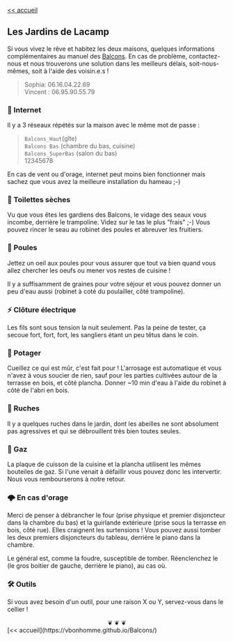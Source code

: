 [<< accueil](https://vbonhomme.github.io/Balcons/)
## Les Jardins de Lacamp

Si vous vivez le rêve et habitez les deux maisons, quelques informations complémentaires au manuel des [Balcons](https://vbonhomme.github.io/Balcons/Manuel.html). En cas de problème, contactez-nous et nous trouverons une solution dans les meilleurs délais, soit-nous-mêmes, soit à l'aide des voisin.e.s !

> Sophia: 06.16.04.22.69  
> Vincent : 06.95.90.55.79

### :signal_strength: Internet
Il y a 3 réseaux répétés sur la maison avec le même mot de passe : 

> ```Balcons_Haut```(gîte)  
>  ```Balcons Bas``` (chambre du bas, cuisine)  
> ```Balcons_SuperBas``` (salon du bas)  
12345678

En cas de vent ou d'orage, internet peut moins bien fonctionner mais sachez que vous avez la meilleure installation du hameau ;-)

### :poop: Toilettes sèches
Vu que vous êtes les gardiens des Balcons, le vidage des seaux vous incombe, derrière le trampoline. Videz sur le tas le plus "frais" ;-) Vous pouvez rincer le seau au robinet des poules et abreuver les fruitiers.

### :rooster: Poules
Jettez un oeil aux poules pour vous assurer que tout va bien quand vous allez chercher les oeufs ou mener vos restes de cuisine !

Il y a suffisamment de graines pour votre séjour et vous pouvez donner un peu d'eau aussi (robinet à coté du poulailler, côté trampoline).

### :zap: Clôture électrique
Les fils sont sous tension la nuit seulement. Pas la peine de tester, ça secoue fort, fort, fort, les sangliers étant un peu têtus dans le coin.

### :eggplant: Potager
Cueillez ce qui est mûr, c'est fait pour ! L'arrosage est automatique et vous n'avez à vous soucier de rien, sauf pour les parties cultivées autour de la terrasse en bois, et côté plancha. Donner ~10 min d'eau à l'aide du robinet à côté de l'abri en bois.

### :honeybee: Ruches
Il y a quelques ruches dans le jardin, dont les abeilles ne sont absolument pas agressives et qui se débrouillent très bien toutes seules.

### :shallow_pan_of_food: Gaz
La plaque de cuisson de la cuisine et la plancha utilisent les mêmes bouteiles de gaz. Si l'une venait à défaillir vous pouvez donc les intervertir. Nous vous rembourserons à notre retour.

### :cloud_with_lightning: En cas d'orage
Merci de penser à débrancher le four (prise physique et premier disjoncteur dans la chambre du bas) et la guirlande extérieure (prise sous la terrasse en bois, côté rue). Elles craignent les surtensions ! Vous pouvez aussi tomber les deux premiers disjoncteurs du tableau, derrière le piano dans la chambre.

Le général est, comme la foudre, susceptible de tomber. Réenclenchez le (le gros boitier de gauche, derrière le piano), au cas où.

### :hammer_and_wrench: Outils
Si vous avez besoin d'un outil, pour une raison X ou Y, servez-vous dans le cellier !

<center>
❦   ❦   ❦  
</center>
[<< accueil](https://vbonhomme.github.io/Balcons/)

